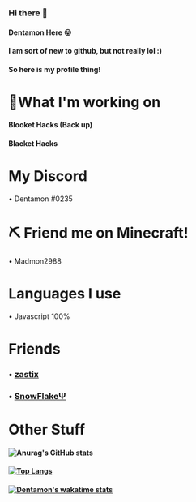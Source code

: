 ### Hi there 👋
#### Dentamon Here 😛
#### I am sort of new to github, but not really lol :)
#### So here is my profile thing!
# 👀What I'm working on
#### Blooket Hacks (Back up)
#### Blacket Hacks
# My Discord
• Dentamon #0235
# ⛏ Friend me on Minecraft!
• Madmon2988
# Languages I use
• Javascript 100%
# Friends
### • [zastix](https://github.com/ZasticBradyn)
### • [SnowFlakeΨ](https://github.com/Snowflake-Coder-H2o)
# Other Stuff
#### ![Anurag's GitHub stats](https://github-readme-stats.vercel.app/api?username=Dentamon&show_icons=true&theme=radical)

#### [![Top Langs](https://github-readme-stats.vercel.app/api/top-langs/?username=Dentamon)](https://github.com/Dentamon/github-readme-stats)

#### [![Dentamon's wakatime stats](https://github-readme-stats.vercel.app/api/wakatime?username=Dentamon)](https://github.com/Dentamon/github-readme-stats)

